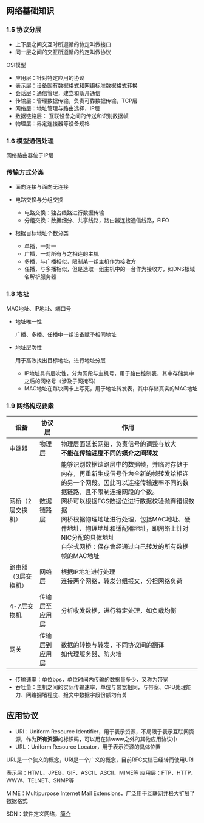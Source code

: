 ## 网络基础知识

### 1.5 协议分层

* 上下层之间交互时所遵循的协定叫做接口
* 同一层之间的交互所遵循的约定叫做协议

OSI模型

* 应用层：针对特定应用的协议
* 表示层：设备固有数据格式和网络标准数据格式转换
* 会话层：通信管理，建立和断开通信
* 传输层：管理数据传输，负责可靠数据传输，TCP层
* 网络层：地址管理与路由选择，IP层
* 数据链路层： 互联设备之间的传送和识别数据帧
* 物理层：界定连接器等设备规格

### 1.6 模型通信处理

网络路由器位于IP层

### 传输方式分类

* 面向连接与面向无连接
* 电路交换与分组交换

	* 电路交换：独占线路进行数据传输
	* 分组交换：数据细分、共享线路，路由器连接通信线路，FIFO

* 根据目标地址个数分类

	* 单播，一对一
	* 广播，一对所有与之相连的主机
	* 多播，与广播相似，限制某一组主机作为接收方
	* 任播，与多播相似，但是选取一组主机中的一台作为接收方，如DNS根域名解析服务器

### 1.8 地址

MAC地址、IP地址、端口号

* 地址唯一性

	广播、多播、任播中一组设备赋予相同地址

* 地址层次性

	用于高效找出目标地址，进行地址分层

	* IP地址具有层次性，分为网段与主机号，用于路由控制表，其中存储集中之后的网络号（涉及子网掩码）
	* MAC地址在每块网卡上写死，用于地址转发表，其中存储真实的MAC地址

### 1.9 网络构成要素

设备 | 协议层 | 作用
---- | ---- | ----
中继器 | 物理层 | 物理层面延长网络，负责信号的调整与放大<br>**不能在传输速度不同的媒介之间转发**
网桥（2层交换机） | 数据链路层 | 能够识别数据链路层中的数据帧，并临时存储于内存，再重新生成信号作为全新的帧转发给相连的另一个网段。因此可以连接传输速率不同的数据链路，且不限制连接网段的个数。<br>网桥可以根据FCS数据位进行数据校验抛弃错误数据<br>网桥根据物理地址进行处理，包括MAC地址、硬件地址、物理地址和适配器地址，即网络上针对NIC分配的具体地址<br>自学式网桥：保存曾经通过自己转发的所有数据帧的MAC地址
路由器（3层交换机） | 网络层 | 根据IP地址进行处理<br>连接两个网络，转发分组报文，分担网络负荷
4-7层交换机 | 传输层至应用层 | 分析收发数据，进行特定处理，如负载均衡
网关 | 传输层到应用层 | 数据的转换与转发，不同协议间的翻译<br>如代理服务器、防火墙

* 传输速率：单位bps，单位时间内传输的数据量多少，又称为带宽
* 吞吐量：主机之间的实际传输速率，单位与带宽相同，与带宽、CPU处理能力、网络拥堵程度、报文中数据字段份额均有关


## 应用协议

* URI：Uniform Resource Identifier，用于表示资源，不局限于表示互联网资源，作为**所有资源**的标识码，可以用在除www之外的其他应用协议中
* URL：Uniform Resource Locator，用于表示资源的具体位置

URL是一个狭义的概念，URI是一个广义的概念，目前RFC文档已经转而使用URI

表示层：HTML、JPEG、GIF、ASCII、ASCII、MIME等
应用层：FTP、HTTP、WWW、TELNET、SNMP等

MIME：Multipurpose Internet Mail Extensions，广泛用于互联网并极大扩展了数据格式

SDN：软件定义网络，[简介](https://www.zhihu.com/question/20279620)